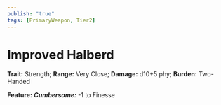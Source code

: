 ```yaml
---
publish: "true"
tags: [PrimaryWeapon, Tier2]
---
```

# Improved Halberd

**Trait:** Strength; **Range:** Very Close; **Damage:** d10+5 phy; **Burden:** Two-Handed

**Feature:** ***Cumbersome:*** -1 to Finesse
